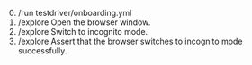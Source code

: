 0. /run testdriver/onboarding.yml
1. /explore Open the browser window.
2. /explore Switch to incognito mode.
3. /explore Assert that the browser switches to incognito mode successfully.